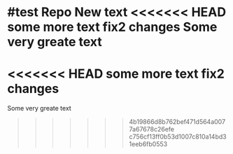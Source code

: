 #test Repo
New text
<<<<<<< HEAD
some more text
fix2 changes
Some very greate text
=======
<<<<<<< HEAD
some more text
fix2 changes
=======
Some very greate text
>>>>>>> 4b19866d8b762bef471d564a0077a67678c26efe
>>>>>>> c756cf13ff0b53d1007c810a14bd31eeb6fb0553

